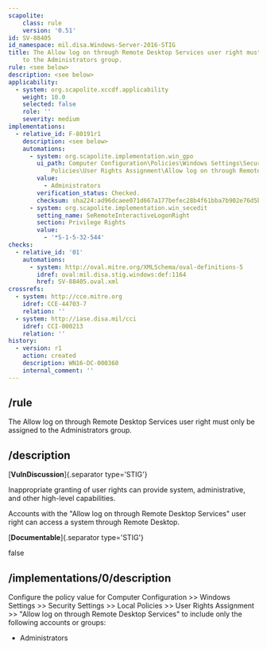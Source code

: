 ```yaml
---
scapolite:
    class: rule
    version: '0.51'
id: SV-88405
id_namespace: mil.disa.Windows-Server-2016-STIG
title: The Allow log on through Remote Desktop Services user right must only be assigned
    to the Administrators group.
rule: <see below>
description: <see below>
applicability:
  - system: org.scapolite.xccdf.applicability
    weight: 10.0
    selected: false
    role: ''
    severity: medium
implementations:
  - relative_id: F-80191r1
    description: <see below>
    automations:
      - system: org.scapolite.implementation.win_gpo
        ui_path: Computer Configuration\Policies\Windows Settings\Security Settings\Local
            Policies\User Rights Assignment\Allow log on through Remote Desktop Services
        value:
          - Administrators
        verification_status: Checked.
        checksum: sha224:ad96dcaee071d667a177befec28b4f61bba7b902e76d5b608e501f1c
      - system: org.scapolite.implementation.win_secedit
        setting_name: SeRemoteInteractiveLogonRight
        section: Privilege Rights
        value:
          - '*S-1-5-32-544'
checks:
  - relative_id: '01'
    automations:
      - system: http://oval.mitre.org/XMLSchema/oval-definitions-5
        idref: oval:mil.disa.stig.windows:def:1164
        href: SV-88405.oval.xml
crossrefs:
  - system: http://cce.mitre.org
    idref: CCE-44703-7
    relation: ''
  - system: http://iase.disa.mil/cci
    idref: CCI-000213
    relation: ''
history:
  - version: r1
    action: created
    description: WN16-DC-000360
    internal_comment: ''
---
```



## /rule

The Allow log on through Remote Desktop Services user right must only be assigned to the Administrators group.

## /description

[**VulnDiscussion**]{.separator type='STIG'}

Inappropriate granting of user rights can provide system, administrative, and other high-level capabilities.

Accounts with the "Allow log on through Remote Desktop Services" user right can access a system through Remote Desktop.

[**Documentable**]{.separator type='STIG'}

false

## /implementations/0/description

Configure the policy value for Computer Configuration >> Windows Settings >> Security Settings >> Local Policies >> User Rights Assignment >> "Allow log on through Remote Desktop Services" to include only the following accounts or groups:

- Administrators
